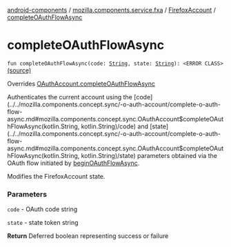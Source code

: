 [android-components](../../index.md) / [mozilla.components.service.fxa](../index.md) / [FirefoxAccount](index.md) / [completeOAuthFlowAsync](./complete-o-auth-flow-async.md)

# completeOAuthFlowAsync

`fun completeOAuthFlowAsync(code: `[`String`](https://kotlinlang.org/api/latest/jvm/stdlib/kotlin/-string/index.html)`, state: `[`String`](https://kotlinlang.org/api/latest/jvm/stdlib/kotlin/-string/index.html)`): <ERROR CLASS>` [(source)](https://github.com/mozilla-mobile/android-components/blob/master/components/service/firefox-accounts/src/main/java/mozilla/components/service/fxa/FirefoxAccount.kt#L180)

Overrides [OAuthAccount.completeOAuthFlowAsync](../../mozilla.components.concept.sync/-o-auth-account/complete-o-auth-flow-async.md)

Authenticates the current account using the [code](../../mozilla.components.concept.sync/-o-auth-account/complete-o-auth-flow-async.md#mozilla.components.concept.sync.OAuthAccount$completeOAuthFlowAsync(kotlin.String, kotlin.String)/code) and [state](../../mozilla.components.concept.sync/-o-auth-account/complete-o-auth-flow-async.md#mozilla.components.concept.sync.OAuthAccount$completeOAuthFlowAsync(kotlin.String, kotlin.String)/state) parameters obtained via the
OAuth flow initiated by [beginOAuthFlowAsync](../../mozilla.components.concept.sync/-o-auth-account/begin-o-auth-flow-async.md).

Modifies the FirefoxAccount state.

### Parameters

`code` - OAuth code string

`state` - state token string

**Return**
Deferred boolean representing success or failure

